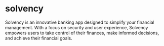 # solvency
Solvency is an innovative banking app designed to simplify your financial management. With a focus on security and user experience, Solvency empowers users to take control of their finances, make informed decisions, and achieve their financial goals.
